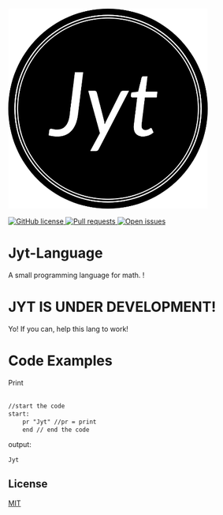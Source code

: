 ![alt text](https://github.com/1Chip1/Jyt-Language/blob/main/logo.png?raw=true)

<a href="https://github.com/1Chip1/Jyt-Language/blob/master/LICENSE">
    <img alt="GitHub license" src="https://img.shields.io/github/license/1Chip1/Jyt-Language">
</a>
<a href="https://github.com/1Chip1/Jyt-Language/issues">
    <img alt="Pull requests" src="https://shields.io/github/issues-pr/1Chip1/Jyt-Language">
</a>
<a href="https://github.com/1Chip1/Jyt-Language/issues">
    <img alt="Open issues" src="https://shields.io/github/issues/1Chip1/Jyt-Language">
</a>

# Jyt-Language
A small programming language for math.
!
# JYT IS UNDER DEVELOPMENT!
Yo! If you can, help this lang to work!
# Code Examples
Print
```

//start the code
start:
    pr "Jyt" //pr = print
    end // end the code
```
output:
```
Jyt
```


## License
[MIT](https://github.com/1Chip1/Jyt-Language/blob/main/LICENSE)
